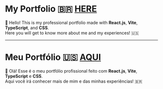 # My Portfolio 🇧🇷 [HERE](https://azevedorar.github.io/portfolio/)

👋 Hello! This is my professional portfolio made with **React.js**, **Vite**, **TypeScript**, and **CSS**.  
Here you will get to know more about me and my experiences! 🇺🇸

---

# Meu Portfólio 🇺🇸 [AQUI](https://azevedorar.github.io/portfolio/)

👋 Olá! Esse é o meu portfólio profissional feito com **React.js**, **Vite**, **TypeScript** e **CSS**.  
Aqui você irá conhecer mais de mim e das minhas experiências! 🇧🇷



